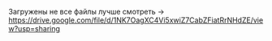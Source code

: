 Загружены не все файлы 
лучше смотреть -> https://drive.google.com/file/d/1NK7OagXC4Vi5xwiZ7CabZFiatRrNHdZE/view?usp=sharing

